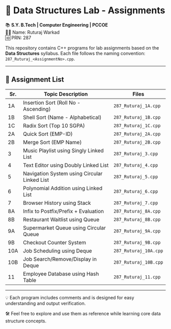 # 🧮 Data Structures Lab - Assignments

📚 **S.Y. B.Tech | Computer Engineering | PCCOE**  
👨‍💻 Name: Ruturaj Warkad  
🆔 PRN: 287

This repository contains C++ programs for lab assignments based on the **Data Structures** syllabus. Each file follows the naming convention: `287_Ruturaj_<AssignmentNo>.cpp`.

---

## 📌 Assignment List

| Sr. | Topic Description                                           | Files                  |
|-----|-------------------------------------------------------------|------------------------|
| 1A  | Insertion Sort (Roll No - Ascending)                        | `287_Ruturaj_1A.cpp`   |
| 1B  | Shell Sort (Name - Alphabetical)                            | `287_Ruturaj_1B.cpp`   |
| 1C  | Radix Sort (Top 10 SGPA)                                    | `287_Ruturaj_1C.cpp`   |
| 2A  | Quick Sort (EMP-ID)                                         | `287_Ruturaj_2A.cpp`   |
| 2B  | Merge Sort (EMP Name)                                       | `287_Ruturaj_2B.cpp`   |
| 3   | Music Playlist using Singly Linked List                     | `287_Ruturaj_3.cpp`    |
| 4   | Text Editor using Doubly Linked List                        | `287_Ruturaj_4.cpp`    |
| 5   | Navigation System using Circular Linked List                | `287_Ruturaj_5.cpp`    |
| 6   | Polynomial Addition using Linked List                       | `287_Ruturaj_6.cpp`    |
| 7   | Browser History using Stack                                 | `287_Ruturaj_7.cpp`    |
| 8A  | Infix to Postfix/Prefix + Evaluation                        | `287_Ruturaj_8A.cpp`   |
| 8B  | Restaurant Waitlist using Queue                             | `287_Ruturaj_8B.cpp`   |
| 9A  | Supermarket Queue using Circular Queue                      | `287_Ruturaj_9A.cpp`   |
| 9B  | Checkout Counter System                                     | `287_Ruturaj_9B.cpp`   |
| 10A | Job Scheduling using Deque                                  | `287_Ruturaj_10A.cpp`  |
| 10B | Job Search/Remove/Display in Deque                          | `287_Ruturaj_10B.cpp`  |
| 11  | Employee Database using Hash Table                          | `287_Ruturaj_11.cpp`   |

---

💡 Each program includes comments and is designed for easy understanding and output verification.

🛠️ Feel free to explore and use them as reference while learning core data structure concepts.
